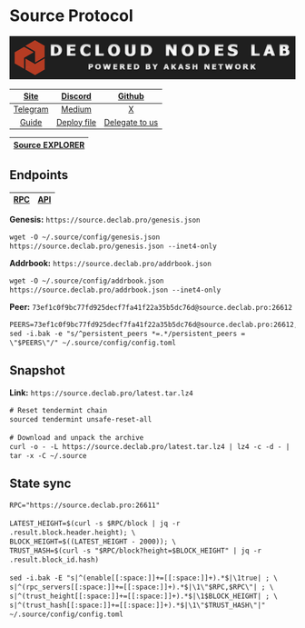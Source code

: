 # Source Protocol

![](/assets/banner.png)

|[Site](https://www.sourceprotocol.io/)|[Discord](https://discord.gg/VbwdjqYjzr)|[Github](https://github.com/Source-Protocol-Cosmos)|
|:--:|:--:|:--:|
|[Telegram](https://t.me/SourceProtocol)|[Medium](https://docs.sourceprotocol.io/)|[X](https://twitter.com/SourceProtocol_)|
|[Guide](https://services.declab.pro/guides)|[Deploy file](https://gitopia.com/DecloudNodesLab/cosmos-universe/tree/master/projects/Source/source_mainnet_deploy.yml)|[Delegate to us](https://restake.app/source/sourcevaloper126erf9dmm4e3fs0suk9lnv24wudswkm3ekfqfh)|

[Source EXPLORER](https://explorer.declab.pro/Source)|
|:--:|

## Endpoints

|[**RPC**](https://source.declab.pro:26611)|[**API**](https://source.declab.pro)|
|:--:|:--:|

**Genesis:** ```https://source.declab.pro/genesis.json```

```
wget -O ~/.source/config/genesis.json https://source.declab.pro/genesis.json --inet4-only
```

**Addrbook:** ```https://source.declab.pro/addrbook.json```

```
wget -O ~/.source/config/addrbook.json https://source.declab.pro/addrbook.json --inet4-only
```

**Peer:** ```73ef1c0f9bc77fd925decf7fa41f22a35b5dc76d@source.declab.pro:26612```

```
PEERS=73ef1c0f9bc77fd925decf7fa41f22a35b5dc76d@source.declab.pro:26612,5954580c1fdb1faddd834a1632d495186e1cb06f@75.119.146.181:26656,8b7fd04ce47825b030daf93a20ed63a5422c6471@65.109.94.250:30656,0107ac60e43f3b3d395fea706cb54877a3241d21@35.87.85.162:26656,94ddb595c7a4cca5bc9d8026b310837db5fdb261@54.90.73.200:26656,79adf04741f4a019684efc73e42467cb7d6d3a69@148.251.19.41:25656
sed -i.bak -e "s/^persistent_peers *=.*/persistent_peers = \"$PEERS\"/" ~/.source/config/config.toml
```

## Snapshot 

**Link:** ```https://source.declab.pro/latest.tar.lz4```

```
# Reset tendermint chain
sourced tendermint unsafe-reset-all

# Download and unpack the archive
curl -o - -L https://source.declab.pro/latest.tar.lz4 | lz4 -c -d - | tar -x -C ~/.source
```

## State sync

```
RPC="https://source.declab.pro:26611"

LATEST_HEIGHT=$(curl -s $RPC/block | jq -r .result.block.header.height); \
BLOCK_HEIGHT=$((LATEST_HEIGHT - 2000)); \
TRUST_HASH=$(curl -s "$RPC/block?height=$BLOCK_HEIGHT" | jq -r .result.block_id.hash)

sed -i.bak -E "s|^(enable[[:space:]]+=[[:space:]]+).*$|\1true| ; \
s|^(rpc_servers[[:space:]]+=[[:space:]]+).*$|\1\"$RPC,$RPC\"| ; \
s|^(trust_height[[:space:]]+=[[:space:]]+).*$|\1$BLOCK_HEIGHT| ; \
s|^(trust_hash[[:space:]]+=[[:space:]]+).*$|\1\"$TRUST_HASH\"|" ~/.source/config/config.toml
```
